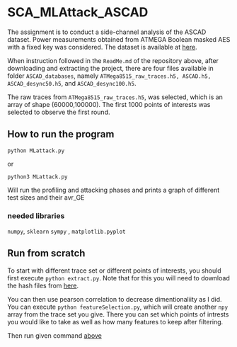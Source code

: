 # SCA_MLAttack_ASCAD

The assignment is to conduct a side-channel analysis of the ASCAD dataset.
Power measurements obtained from ATMEGA Boolean masked AES with a fixed key was considered. The dataset is available at [here](https://github.com/ANSSI-FR/ASCAD/tree/master/ATMEGA_AES_v1/ATM_AES_v1_fixed_key]).

When instruction followed in the `ReadMe.md` of the repository above, after downloading and extracting the project, there are four files available in folder `ASCAD_databases`, namely `ATMega8515_raw_traces.h5, ASCAD.h5, ASCAD_desync50.h5`, and `ASCAD_desync100.h5`.

The raw traces from `ATMega8515_raw_traces.h5`, was selected, which is an array of shape (60000,100000). The first 1000 points of interests was selected to observe the first round.

## How to run the program

``` python MLattack.py ```

or

``` python3 MLattack.py ```

Will run the profiling and attacking phases and prints a graph of different test sizes and their avr_GE

### needed libraries

`numpy`, `sklearn` `sympy` , `matplotlib.pyplot`

## Run from scratch

To start with different trace set or different points of interests, you should first execute `python extract.py`. Note that for this you will need to download the hash files from [here](https://github.com/ANSSI-FR/ASCAD/tree/master/ATMEGA_AES_v1/ATM_AES_v1_fixed_key]).

You can then use pearson correlation to decrease dimentionaliity as I did. You can execute `python featureSelection.py`, which will create another `npy` array from the trace set you give. There you can set which points of intrests you would like to take as well as how many features to keep after filtering.

Then run given command [above](#how-to-run-the-program)

